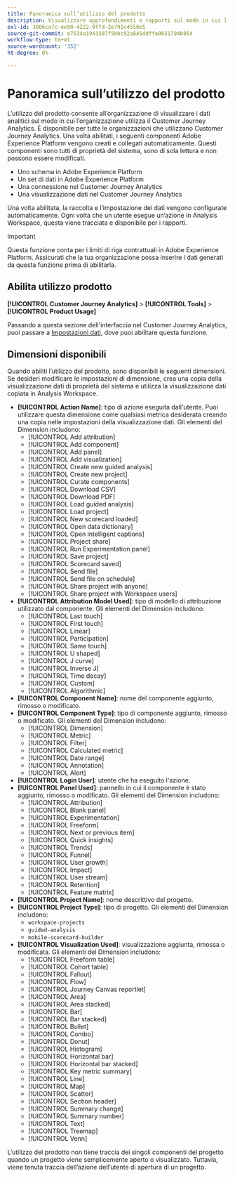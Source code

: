 ```yaml
---
title: Panoramica sull’utilizzo del prodotto
description: Visualizzare approfondimenti e rapporti sul modo in cui l’organizzazione utilizza il Customer Journey Analytics.
exl-id: 3806ca7c-ee90-4222-9ffd-2e791c4550e5
source-git-commit: e7534a1943307f5bbc92a845ddffe0651794b854
workflow-type: tm+mt
source-wordcount: '352'
ht-degree: 0%

---
```


# Panoramica sull’utilizzo del prodotto

L’utilizzo del prodotto consente all’organizzazione di visualizzare i dati analitici sul modo in cui l’organizzazione utilizza il Customer Journey Analytics. È disponibile per tutte le organizzazioni che utilizzano Customer Journey Analytics. Una volta abilitati, i seguenti componenti Adobe Experience Platform vengono creati e collegati automaticamente. Questi componenti sono tutti di proprietà del sistema, sono di sola lettura e non possono essere modificati.

* Uno schema in Adobe Experience Platform
* Un set di dati in Adobe Experience Platform
* Una connessione nel Customer Journey Analytics
* Una visualizzazione dati nel Customer Journey Analytics

Una volta abilitata, la raccolta e l’impostazione dei dati vengono configurate automaticamente. Ogni volta che un utente esegue un’azione in Analysis Workspace, questa viene tracciata e disponibile per i rapporti.

>[!IMPORTANT]
>
>Questa funzione conta per i limiti di riga contrattuali in Adobe Experience Platform. Assicurati che la tua organizzazione possa inserire i dati generati da questa funzione prima di abilitarla.

## Abilita utilizzo prodotto

**[!UICONTROL Customer Journey Analytics]** > **[!UICONTROL Tools]** > **[!UICONTROL Product Usage]**

Passando a questa sezione dell&#39;interfaccia nel Customer Journey Analytics, puoi passare a [Impostazioni dati](data-settings.md), dove puoi abilitare questa funzione.

## Dimensioni disponibili

Quando abiliti l’utilizzo del prodotto, sono disponibili le seguenti dimensioni. Se desideri modificare le impostazioni di dimensione, crea una copia della visualizzazione dati di proprietà del sistema e utilizza la visualizzazione dati copiata in Analysis Workspace.

* **[!UICONTROL Action Name]**: tipo di azione eseguita dall&#39;utente. Puoi utilizzare questa dimensione come qualsiasi metrica desiderata creando una copia nelle impostazioni della visualizzazione dati. Gli elementi del Dimension includono:
   * [!UICONTROL Add attribution]
   * [!UICONTROL Add component]
   * [!UICONTROL Add panel]
   * [!UICONTROL Add visualization]
   * [!UICONTROL Create new guided analysis]
   * [!UICONTROL Create new project]
   * [!UICONTROL Curate components]
   * [!UICONTROL Download CSV]
   * [!UICONTROL Download PDF]
   * [!UICONTROL Load guided analysis]
   * [!UICONTROL Load project]
   * [!UICONTROL New scorecard loaded]
   * [!UICONTROL Open data dictionary]
   * [!UICONTROL Open intelligent captions]
   * [!UICONTROL Project share]
   * [!UICONTROL Run Experimentation panel]
   * [!UICONTROL Save project]
   * [!UICONTROL Scorecard saved]
   * [!UICONTROL Send file]
   * [!UICONTROL Send file on schedule]
   * [!UICONTROL Share project with anyone]
   * [!UICONTROL Share project with Workspace users]
* **[!UICONTROL Attribution Model Used]**: tipo di modello di attribuzione utilizzato dal componente. Gli elementi del Dimension includono:
   * [!UICONTROL Last touch]
   * [!UICONTROL First touch]
   * [!UICONTROL Linear]
   * [!UICONTROL Participation]
   * [!UICONTROL Same touch]
   * [!UICONTROL U shaped]
   * [!UICONTROL J curve]
   * [!UICONTROL Inverse J]
   * [!UICONTROL Time decay]
   * [!UICONTROL Custom]
   * [!UICONTROL Algorithmic]
* **[!UICONTROL Component Name]**: nome del componente aggiunto, rimosso o modificato.
* **[!UICONTROL Component Type]**: tipo di componente aggiunto, rimosso o modificato. Gli elementi del Dimension includono:
   * [!UICONTROL Dimension]
   * [!UICONTROL Metric]
   * [!UICONTROL Filter]
   * [!UICONTROL Calculated metric]
   * [!UICONTROL Date range]
   * [!UICONTROL Annotation]
   * [!UICONTROL Alert]
* **[!UICONTROL Login User]**: utente che ha eseguito l&#39;azione.
* **[!UICONTROL Panel Used]**: pannello in cui il componente è stato aggiunto, rimosso o modificato. Gli elementi del Dimension includono:
   * [!UICONTROL Attribution]
   * [!UICONTROL Blank panel]
   * [!UICONTROL Experimentation]
   * [!UICONTROL Freeform]
   * [!UICONTROL Next or previous item]
   * [!UICONTROL Quick insights]
   * [!UICONTROL Trends]
   * [!UICONTROL Funnel]
   * [!UICONTROL User growth]
   * [!UICONTROL Impact]
   * [!UICONTROL User stream]
   * [!UICONTROL Retention]
   * [!UICONTROL Feature matrix]
* **[!UICONTROL Project Name]**: nome descrittivo del progetto.
* **[!UICONTROL Project Type]**: tipo di progetto. Gli elementi del Dimension includono:
   * `workspace-projects`
   * `guided-analysis`
   * `mobile-scorecard-builder`
* **[!UICONTROL Visualization Used]**: visualizzazione aggiunta, rimossa o modificata. Gli elementi del Dimension includono:
   * [!UICONTROL Freeform table]
   * [!UICONTROL Cohort table]
   * [!UICONTROL Fallout]
   * [!UICONTROL Flow]
   * [!UICONTROL Journey Canvas reportlet]
   * [!UICONTROL Area]
   * [!UICONTROL Area stacked]
   * [!UICONTROL Bar]
   * [!UICONTROL Bar stacked]
   * [!UICONTROL Bullet]
   * [!UICONTROL Combo]
   * [!UICONTROL Donut]
   * [!UICONTROL Histogram]
   * [!UICONTROL Horizontal bar]
   * [!UICONTROL Horizontal bar stacked]
   * [!UICONTROL Key metric summary]
   * [!UICONTROL Line]
   * [!UICONTROL Map]
   * [!UICONTROL Scatter]
   * [!UICONTROL Section header]
   * [!UICONTROL Summary change]
   * [!UICONTROL Summary number]
   * [!UICONTROL Text]
   * [!UICONTROL Treemap]
   * [!UICONTROL Venn]

L’utilizzo del prodotto non tiene traccia dei singoli componenti del progetto quando un progetto viene semplicemente aperto o visualizzato. Tuttavia, viene tenuta traccia dell’azione dell’utente di apertura di un progetto.
